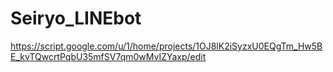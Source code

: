 # Seiryo_LINEbot

https://script.google.com/u/1/home/projects/1OJ8lK2iSyzxU0EQgTm_Hw5BE_kvTQwcrtPqbU35mfSV7qm0wMvIZYaxp/edit
